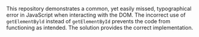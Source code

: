 This repository demonstrates a common, yet easily missed, typographical error in JavaScript when interacting with the DOM.  The incorrect use of `getElementByld` instead of `getElementById` prevents the code from functioning as intended. The solution provides the correct implementation.